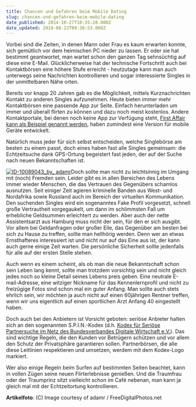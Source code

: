 ```yaml
---
title: Chancen und Gefahren beim Mobile Dating
slug: chancen-und-gefahren-beim-mobile-dating
date_published: 2014-10-27T10:35:28.000Z
date_updated: 2018-08-22T09:38:53.000Z
---
```


Vorbei sind die Zeiten, in denen Mann oder Frau es kaum erwarten konnte, sich gemütlich vor dem heimischen PC nieder zu lassen. Er oder sie hat bestimmt geantwortet, man wartet schon den ganzen Tag sehnsüchtig auf diese eine E-Mail. Glücklicherweise hat der technische Fortschritt auch bei Kontaktbörsen eine höhere Stufe erreicht - heutzutage kann man auch unterwegs seine Nachrichten kontrollieren und sogar interessierte Singles in der unmittelbaren Nähe orten. 

Bereits vor knapp 20 Jahren gab es die Möglichkeit, mittels Kurznachrichten Kontakt zu anderen Singles aufzunehmen. Heute bieten immer mehr Kontaktbörsen eine passende App zur Seite. Einfach herunterladen um immer und überall flirten zu können und dazu noch meist kostenlos. Andere Kontaktportale, bei denen noch keine App zur Verfügung steht, [First Affair kann als Beispiel genannt werden](http://www.firstaffair.com/de/), haben zumindest eine Version für mobile Geräte entwickelt.

Natürlich muss jeder für sich selbst entscheiden, welche Singlebörse am besten zu einem passt, doch eines haben fast alle Singles gemeinsam: die Echtzeitsuche dank GPS-Ortung begeistert fast jeden, der auf der Suche nach neuen Bekanntschaften ist.

[![ID-10089043_by_ adamr](//picdump.thafaker.de/2014/10/ID-10089043_by_-adamr-100x100.jpg)](http://picdump.thafaker.de/2014/10/ID-10089043_by_-adamr.jpg)Doch sollte man nicht zu leichtsinnig im Umgang mit (noch) Fremden sein. Leider gibt es in allen Bereichen des Lebens immer wieder Menschen, die das Vertrauen des Gegenübers schamlos ausnutzen. Seit einiger Zeit agieren kriminelle Banden aus West- und Nordafrika sowie Russland auch im Bereich der virtuellen Kommunikation. Den suchenden Singles wird ein sogenanntes Fake Profil vorgesetzt, schnell große Vertrautheit vorgegaukelt, um dann im schlimmsten Fall um erhebliche Geldsummen erleichtert zu werden. Aber auch der nette Assistentsarzt aus Hamburg muss nicht der sein, für den er sich ausgibt. Vor allem bei Geldanfragen oder großer Eile, das Gegenüber am besten bei sich zu Hause zu treffen, sollte man hellhörig werden. Denn wer an etwas Ernsthafteres interessiert ist und nicht nur auf das Eine aus ist, der kann auch gerne einige Zeit warten. Die persönliche Sicherheit sollte jedenfalls für alle auf der ersten Stelle stehen.

Auch wenn es einem scheint, als ob man die neue Bekanntschaft schon sein Leben lang kennt, sollte man trotzdem vorsichtig sein und nicht gleich jedes noch so kleine Detail seines Lebens preis geben. Eine neutrale E-mail-Adresse, eine witziger Nickname für das Kennenlernprofil und nicht zu freizügige Fotos sind schon mal ein guter Anfang. Man sollte auch stets ehrlich sein, wir möchten ja auch nicht auf einen 60jährigen Rentner treffen, wenn wir uns eigentlich auf einen sportlichen Arzt Anfang 40 eingestellt haben.

Doch auch bei den Anbietern ist Vorsicht geboten: seriöse Anbieter halten sich an den sogenannten S.P.I.N.-Kodex (d.h. [Kodex für Seriöse Partnersuche im Netz des Bundesverbandes Digitale Wirtschaft e.V.](http://www.bvdw.org/presse/news/article/kodex-fuer-serioese-partnersuche-im-netz-spin-kodex.html)). Das sind wichtige Regeln, die den Kunden vor Betrügern schützen und vor allem den Schutz der Privatsphäre garantieren sollen. Partnerbörsen, die alle diese Leitlinien respektieren und umsetzen, werdem mit dem Kodex-Logo markiert.

Wer also einige Regeln beim Surfen auf bestimmten Seiten beachtet, kann in vollen Zügen seine neuen Flirterlebnisse genießen. Und die Traumfrau oder der Traumprinz sitzt vielleicht schon im Café nebenan, man kann ja gleich mal mit der Echtzeitortung kontrollieren.

**Artikelfoto**: (C) Image courtesy of adamr / FreeDigitalPhotos.net
